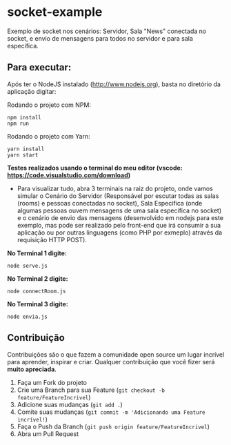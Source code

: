 # socket-example
Exemplo de socket nos cenários: Servidor, Sala "News" conectada no socket, e envio de mensagens para todos no servidor e para sala específica.

## Para executar:

Após ter o NodeJS instalado (http://www.nodejs.org), basta no diretório da aplicação digitar:

Rodando o projeto com NPM:

```
npm install
npm run
```
Rodando o projeto com Yarn:

```
yarn install
yarn start
```
**Testes realizados usando o terminal do meu editor (vscode: https://code.visualstudio.com/download)**

- Para visualizar tudo, abra 3 terminais na raiz do projeto, onde vamos simular o Cenário do Servidor (Responsável por escutar todas as salas (rooms) e pessoas conectadas no socket), Sala Especifica (onde algumas pessoas ouvem mensagens de uma sala especifica no socket) e o cenário de envio das mensagens (desenvolvido em nodejs para este exemplo, mas pode ser realizado pelo front-end que irá consumir a sua aplicação ou por outras linguagens (como PHP por exmeplo) através da requisição HTTP POST).

**No Terminal 1 digite:**

```
node serve.js
```

**No Terminal 2 digite:**

```
node connectRoom.js
```

**No Terminal 3 digite:**

```
node envia.js
```

<!-- CONTRIBUTING -->

## Contribuição

Contribuições são o que fazem a comunidade open source um lugar incrível para aprender, inspirar e criar. Qualquer contribuição que você fizer será **muito apreciada**.

1. Faça um Fork do projeto
2. Crie uma Branch para sua Feature (`git checkout -b feature/FeatureIncrivel`)
3. Adicione suas mudanças (`git add .`)
4. Comite suas mudanças (`git commit -m 'Adicionando uma Feature incrível!`)
5. Faça o Push da Branch (`git push origin feature/FeatureIncrivel`)
6. Abra um Pull Request
